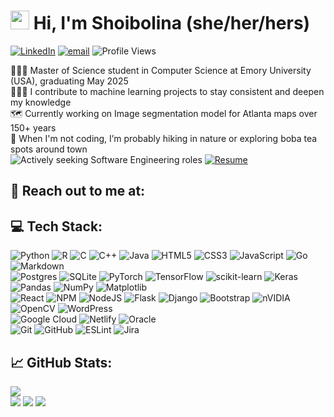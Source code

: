 # <img src="https://media.giphy.com/media/hvRJCLFzcasrR4ia7z/giphy.gif" width="30px"> Hi, I'm Shoibolina (she/her/hers)
[![LinkedIn](https://img.shields.io/badge/LinkedIn-%230077B5.svg?logo=linkedin&logoColor=white)](https://linkedin.com/in/shoibolina-kaushik) [![email](https://img.shields.io/badge/Email-D14836?logo=gmail&logoColor=white)](mailto:shoibolina.kaushik@gmail.com) 
![Profile Views](https://komarev.com/ghpvc/?username=shoibolina&color=blue)
<!--
**shoibolina/shoibolina** is a ✨ _special_ ✨ repository because its `README.md` (this file) appears on your GitHub profile.

Here are some ideas to get you started:

- 🔭 I’m currently working on ...
- 
- 👯 I’m looking to collaborate on machine learning projects
- 🤔 I’m looking for help with ...
- 💬 Ask me about ...
- 📫 How to reach me: ...
- 😄 Pronouns: she/her/hers
- ⚡ Fun fact: When I'm not coding, I’m probably hiking in nature or xploring boba tea spots around town.
-->
👩🏻‍🎓 Master of Science student in Computer Science at Emory University (USA), graduating May 2025 <br/>
👩🏻‍💻 I contribute to machine learning projects to stay consistent and deepen my knowledge <br/>
🗺️ Currently working on Image segmentation model for Atlanta maps over 150+ years <br/>
🌱 When I'm not coding, I’m probably hiking in nature or exploring boba tea spots around town <br/>
![Actively seeking Software Engineering roles](https://img.shields.io/badge/⚡️-Actively%20Seeking%20Software%20Engineering%20Roles-red)
[![Resume](https://img.shields.io/badge/📄-View%20My%20Resume-blue)](https://drive.google.com/file/d/1H3yxL9vNDxR8dyM-WcmiayPajIPjcR-7/view?usp=sharing)


## 🤝 Reach out to me at:


## 💻 Tech Stack:
![Python](https://img.shields.io/badge/python-3670A0?style=for-the-badge&logo=python&logoColor=ffdd54) ![R](https://img.shields.io/badge/r-%23276DC3.svg?style=for-the-badge&logo=r&logoColor=white) ![C](https://img.shields.io/badge/c-%2300599C.svg?style=for-the-badge&logo=c&logoColor=white) ![C++](https://img.shields.io/badge/c++-%2300599C.svg?style=for-the-badge&logo=c%2B%2B&logoColor=white) ![Java](https://img.shields.io/badge/java-%23ED8B00.svg?style=for-the-badge&logo=openjdk&logoColor=white) ![HTML5](https://img.shields.io/badge/html5-%23E34F26.svg?style=for-the-badge&logo=html5&logoColor=white) ![CSS3](https://img.shields.io/badge/css3-%231572B6.svg?style=for-the-badge&logo=css3&logoColor=white) ![JavaScript](https://img.shields.io/badge/javascript-%23323330.svg?style=for-the-badge&logo=javascript&logoColor=%23F7DF1E) ![Go](https://img.shields.io/badge/go-%2300ADD8.svg?style=for-the-badge&logo=go&logoColor=white) ![Markdown](https://img.shields.io/badge/markdown-%23000000.svg?style=for-the-badge&logo=markdown&logoColor=white) <br/>
![Postgres](https://img.shields.io/badge/postgres-%23316192.svg?style=for-the-badge&logo=postgresql&logoColor=white) ![SQLite](https://img.shields.io/badge/sqlite-%2307405e.svg?style=for-the-badge&logo=sqlite&logoColor=white) ![PyTorch](https://img.shields.io/badge/PyTorch-%23EE4C2C.svg?style=for-the-badge&logo=PyTorch&logoColor=white) ![TensorFlow](https://img.shields.io/badge/TensorFlow-%23FF6F00.svg?style=for-the-badge&logo=TensorFlow&logoColor=white) ![scikit-learn](https://img.shields.io/badge/scikit--learn-%23F7931E.svg?style=for-the-badge&logo=scikit-learn&logoColor=white) ![Keras](https://img.shields.io/badge/Keras-%23D00000.svg?style=for-the-badge&logo=Keras&logoColor=white) ![Pandas](https://img.shields.io/badge/pandas-%23150458.svg?style=for-the-badge&logo=pandas&logoColor=white) ![NumPy](https://img.shields.io/badge/numpy-%23013243.svg?style=for-the-badge&logo=numpy&logoColor=white) ![Matplotlib](https://img.shields.io/badge/Matplotlib-%23ffffff.svg?style=for-the-badge&logo=Matplotlib&logoColor=black) <br/>
![React](https://img.shields.io/badge/react-%2320232a.svg?style=for-the-badge&logo=react&logoColor=%2361DAFB) ![NPM](https://img.shields.io/badge/NPM-%23CB3837.svg?style=for-the-badge&logo=npm&logoColor=white) ![NodeJS](https://img.shields.io/badge/node.js-6DA55F?style=for-the-badge&logo=node.js&logoColor=white) ![Flask](https://img.shields.io/badge/flask-%23000.svg?style=for-the-badge&logo=flask&logoColor=white) ![Django](https://img.shields.io/badge/django-%23092E20.svg?style=for-the-badge&logo=django&logoColor=white) ![Bootstrap](https://img.shields.io/badge/bootstrap-%238511FA.svg?style=for-the-badge&logo=bootstrap&logoColor=white) ![nVIDIA](https://img.shields.io/badge/cuda-000000.svg?style=for-the-badge&logo=nVIDIA&logoColor=green) ![OpenCV](https://img.shields.io/badge/opencv-%23white.svg?style=for-the-badge&logo=opencv&logoColor=white) ![WordPress](https://img.shields.io/badge/WordPress-%23117AC9.svg?style=for-the-badge&logo=WordPress&logoColor=white) <br/>
![Google Cloud](https://img.shields.io/badge/GoogleCloud-%234285F4.svg?style=for-the-badge&logo=google-cloud&logoColor=white) ![Netlify](https://img.shields.io/badge/netlify-%23000000.svg?style=for-the-badge&logo=netlify&logoColor=#00C7B7) ![Oracle](https://img.shields.io/badge/Oracle-F80000?style=for-the-badge&logo=oracle&logoColor=white)<br/>
![Git](https://img.shields.io/badge/git-%23F05033.svg?style=for-the-badge&logo=git&logoColor=white) ![GitHub](https://img.shields.io/badge/github-%23121011.svg?style=for-the-badge&logo=github&logoColor=white) ![ESLint](https://img.shields.io/badge/ESLint-4B3263?style=for-the-badge&logo=eslint&logoColor=white) ![Jira](https://img.shields.io/badge/jira-%230A0FFF.svg?style=for-the-badge&logo=jira&logoColor=white)

<!--![Coding GIF](https://media4.giphy.com/media/v1.Y2lkPTc5MGI3NjExbnlwZjZycmxmOTB6dmE0MnRza2xwNzg2azN4aGM1M250MjJ6N3Y3aCZlcD12MV9pbnRlcm5hbF9naWZfYnlfaWQmY3Q9Zw/3oKIPnAiaMCws8nOsE/giphy.gif)

<img alt="Kitty Coding" src="https://media4.giphy.com/media/v1.Y2lkPTc5MGI3NjExbnlwZjZycmxmOTB6dmE0MnRza2xwNzg2azN4aGM1M250MjJ6N3Y3aCZlcD12MV9pbnRlcm5hbF9naWZfYnlfaWQmY3Q9Zw/3oKIPnAiaMCws8nOsE/giphy.gif" align="right" width="300px"/>-->

## 📈 GitHub Stats:
![](https://github-readme-stats.vercel.app/api/top-langs/?username=shoibolina&theme=dark&hide_border=true&include_all_commits=false&count_private=true&layout=compact)<br/>
![](https://nirzak-streak-stats.vercel.app/?user=shoibolina&theme=dark&hide_border=true)
![](https://github-readme-stats.vercel.app/api?username=shoibolina&theme=dark&hide_border=true&include_all_commits=false&count_private=true)
![](https://quotes-github-readme.vercel.app/api?type=horizontal&theme=radical)


<!--### 🖋️ Random Dev Quote -->
<!--<div align="center">
  <img src="https://quotes-github-readme.vercel.app/api?type=horizontal&theme=radical">
</div>-->

<!--![](https://quotes-github-readme.vercel.app/api?type=horizontal&theme=radical)-->

<!--### 🗂️ Top Contributed Repo
![](https://github-contributor-stats.vercel.app/api?username=shoibolina&limit=5&theme=radical&combine_all_yearly_contributions=true) -->

<!--[![](https://visitcount.itsvg.in/api?id=shoibolina&icon=0&color=0)](https://visitcount.itsvg.in) 

[![Visitors](https://hits.seeyoufarm.com/api/count/incr/badge.svg?url=https://github.com/shoibolina&count_bg=%2379C83D&title_bg=%23555555&icon=github.svg&icon_color=%23E7E7E7&title=Profile+Visits&edge_flat=false)](https://github.com/shoibolina)-->

